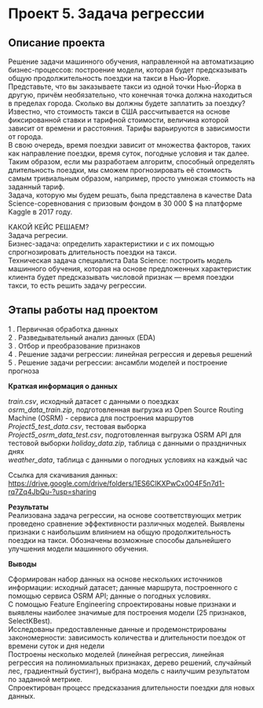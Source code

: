 # Проект 5. Задача регрессии

## Описание проекта
Решение задачи машинного обучения, направленной на автоматизацию бизнес-процессов: построение модели, которая будет предсказывать общую продолжительность поездки на такси в Нью-Йорке.  
Представьте, что вы заказываете такси из одной точки Нью-Йорка в другую, причём необязательно, что конечная точка должна находиться в пределах города. Сколько вы должны будете заплатить за поездку?  
Известно, что стоимость такси в США рассчитывается на основе фиксированной ставки и тарифной стоимости, величина которой зависит от времени и расстояния. Тарифы варьируются в зависимости от города.  
В свою очередь, время поездки зависит от множества факторов, таких как направление поездки, время суток, погодные условия и так далее.  
Таким образом, если мы разработаем алгоритм, способный определять длительность поездки, мы сможем прогнозировать её стоимость самым тривиальным образом, например, просто умножая стоимость на заданный тариф.  
Задача, которую мы будем решать, была представлена в качестве Data Science-соревнования с призовым фондом в 30 000 $ на платформе Kaggle в 2017 году.

КАКОЙ КЕЙС РЕШАЕМ?  
Задача регресии.  
Бизнес-задача: определить характеристики и с их помощью спрогнозировать длительность поездки на такси.  
Техническая задача специалиста Data Science: построить модель машинного обучения, которая на основе предложенных характеристик клиента будет предсказывать числовой признак — время поездки такси, то есть решить задачу регрессии.

## Этапы работы над проектом

1 . Первичная обработка данных  
2 . Разведывательный анализ данных (EDA)  
3 . Отбор и преобразование признаков  
4 . Решение задачи регрессии: линейная регрессия и деревья решений  
5 . Решение задачи регрессии: ансамбли моделей и построение прогноза


**Краткая информация о данных**  

*train.csv*, исходный датасет с данными о поездках  
*osrm_data_train.zip*, подготовленная выгрузка из Open Source Routing Machine (OSRM) - сервиса для построения маршрутов  
*Project5_test_data.csv*, тестовая выборка  
*Project5_osrm_data_test.csv*, подготовленная выгрузка OSRM API для тестовой выборки
*holiday_data.zip*, таблица с данными о праздничных днях  
*weather_data*, таблица с данными о погодных условиях на каждый час

Ссылка для скачивания данных:  
https://drive.google.com/drive/folders/1ES6ClKXPwCx0O4F5n7d1-rq7Zq4JbQu-?usp=sharing


**Результаты**  
Реализована задача регрессии, на основе соответствующих метрик проведено сравнение эффективности различных моделей. Выявлены признаки с наибольшим влиянием на общую продолжительность поездки на такси. Обозначены возможные способы дальнейшего улучшения модели машинного обучения.

**Выводы**  

Сформирован набор данных на основе нескольких источников информации: исходный датасет; данные маршрута, построенного с помощью сервиса OSRM API; данные о погодных условиях.  
С помощью Feature Engineering спроектированы новые признаки и выявлены наиболее значимые для построения модели (25 признаков, SelectKBest).  
Исследованы предоставленные данные и продемонстрированы закономерности: зависимость количества и длительности поездок от времени суток и дня недели  
Построены несколько моделей (линейная регрессия, линейная регрессия на полиномиальных признаках, дерево решений, случайный лес, градиентный бустинг), выбрана модель с наилучшим результатом по заданной метрике.   
Спроектирован процесс предсказания длительности поездки для новых данных. 